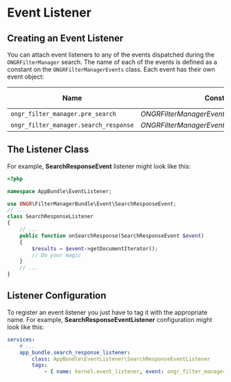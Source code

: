 # Event Listener

## Creating an Event Listener

You can attach event listeners to any of the events dispatched during the `ONGRFilterManager` search. The name of each of the events is defined as a constant on the `ONGRFilterManagerEvents` class. Each event has their own event object:

Name | Constant | Argument passed to the listener
--- | --- | ---
`ongr_filter_manager.pre_search` | *ONGRFilterManagerEvents::PRE_SEARCH* | **PreSearchEvent**
`ongr_filter_manager.search_response` | *ONGRFilterManagerEvents::SEARCH_RESPONSE* | **SearchResponseEvent**

## The Listener Class
For example, **SearchResponseEvent** listener might look like this:
```php
<?php

namespace AppBundle\EventListener;

use ONGR\FilterManagerBundle\Event\SearchResponseEvent;
// ...
class SearchResponseListener
{
    // ...
    public function onSearchResponse(SearchResponseEvent $event)
    {
        $results = $event->getDocumentIterator();
        // Do your magic
    }
    // ...
}
```

## Listener Configuration
To register an event listener you just have to tag it with the appropriate name. For example, **SearchResponseEventListener** configuration might look like this:
```yml
services:
    # ...
    app_bundle.search_response_listener:
        class: AppBundle\EventListener\SearchResponseEventListener
        tags:
            - { name: kernel.event_listener, event: ongr_filter_manager.search_response, method: onSearchResponse }
```
